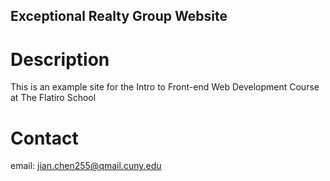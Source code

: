 Exceptional Realty Group Website
---

# Description

This is an example site for the Intro to Front-end Web
Development Course at The Flatiro School

# Contact 

email: jian.chen255@qmail.cuny.edu
